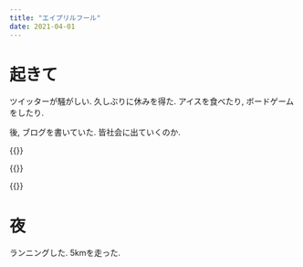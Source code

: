 ```yaml
---
title: "エイプリルフール"
date: 2021-04-01
---
```


# 起きて
ツイッターが騒がしい. 久しぶりに休みを得た. アイスを食べたり, ボードゲームをしたり.

後, ブログを書いていた. 皆社会に出ていくのか.

{{<tweet user="dango_bot" id="1377274737433452547">}}

{{<tweet user="dango_bot" id="1377509071402622978">}}

{{<tweet user="dango_bot" id="1377445791938174978">}}

# 夜
ランニングした. 5kmを走った.